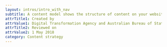 ```yaml
---
layout: intros/intro_with_nav
subtitle: A content model shows the structure of content on your website. It also shows the relationship between the different types of content across the site itself.
attrTitle1: Created by
attrValue1: Digital Transformation Agency and Australian Bureau of Statistics
attrTitle2: Reviewed on 
attrValue2: 1 May 2018
category: Content strategy
---
```

